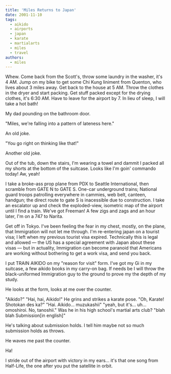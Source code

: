 ```yaml
---
title: 'Miles Returns to Japan'
date: 2001-11-10
tags:
  - aikido
  - airports
  - japan
  - karate
  - martialarts
  - miles
  - travel
authors:
  - miles
---
```


Whew. Come back from the Scott's, throw some laundry in the washer, it's 4 AM. Jump on my bike to get some Chi Kung liniment from Quenton, who lives about 3 miles away. Get back to the house at 5 AM. Throw the clothes in the dryer and start packing. Get stuff packed except for the drying clothes, it's 6:30 AM. Have to leave for the airport by 7. In lieu of sleep, I will take a hot bath!

My dad pounding on the bathroom door.

"Miles, we're falling into a pattern of lateness here."

An old joke.

"You go right on thinking like that!"

Another old joke.

Out of the tub, down the stairs, I'm wearing a towel and dammit I packed all my shorts at the bottom of the suitcase. Looks like I'm goin' commando today! Aw, yeah!

I take a broke-ass prop plane from PDX to Seattle International, then scramble from GATE N to GATE S. One-car underground trains; National guard troops patrolling everywhere in cammies, web belt, canteen, handgun; the direct route to gate S is inacessible due to construction. I take an escalator up and check the exploded-view, isometric map of the airport until I find a train. We've got Freeman! A few zigs and zags and an hour later, I'm on a 747 to Narita.

Get off in Tokyo. I've been feeling the fear in my chest, mostly, on the plane, that Immigration will not let me through. I'm re-entering japan on a tourist visa; I left when my previous tourist visa expired. Technically this is legal and allowed — the US has a special agreement with Japan about these visas — but in actuality, Immigration can become paranoid that Americans are working without bothering to get a work visa, and send you back.

I put TRAIN AIKIDO on my "reason for visit" form. I've got my Gi in my suitcase, a few aikido books in my carry-on bag. If needs be I will throw the black-uniformed Immigration guy to the ground to prove my the depth of my study.

He looks at the form, looks at me over the counter.

"Aikido?" "Hai, hai, Aikido!" He grins and strikes a karate pose. "Oh, Karate! Shotokan des ka?" "Hai. Aikido... muzukashii" "yeah, but it's... uh... omoshiroi. No, tanoshii." Was he in his high school's martial arts club? "blah blah Submission\[in english\]"

He's talking about submission holds. I tell him maybe not so much submission holds as throws.

He waves me past the counter.

Ha!

I stride out of the airport with victory in my ears... it's that one song from Half-Life, the one after you put the satellite in orbit.
